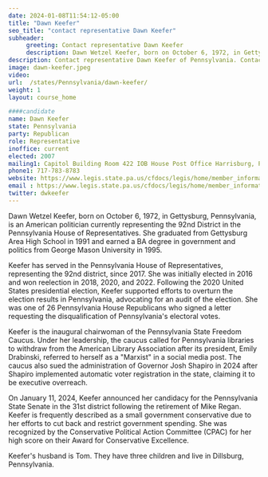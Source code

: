 ```yaml
---
date: 2024-01-08T11:54:12-05:00
title: "Dawn Keefer"
seo_title: "contact representative Dawn Keefer"
subheader:
     greeting: Contact representative Dawn Keefer
     description: Dawn Wetzel Keefer, born on October 6, 1972, in Gettysburg, Pennsylvania, is an American politician currently representing the 92nd District in the Pennsylvania House of Representatives. She graduated from Gettysburg Area High School in 1991 and earned a BA degree in government and politics from George Mason University in 1995.
description: Contact representative Dawn Keefer of Pennsylvania. Contact information for Dawn Keefer includes email address, phone number, and mailing address.
image: dawn-keefer.jpeg
video:
url:  /states/Pennsylvania/dawn-keefer/
weight: 1
layout: course_home

####candidate
name: Dawn Keefer
state: Pennsylvania
party: Republican
role: Representative
inoffice: current
elected: 2007
mailing1: Capitol Building Room 422 IOB House Post Office Harrisburg, PA 17120
phone1: 717-783-8783
website: https://www.legis.state.pa.us/cfdocs/legis/home/member_information/House_bio.cfm?id=1748/
email : https://www.legis.state.pa.us/cfdocs/legis/home/member_information/House_bio.cfm?id=1748/
twitter: dwkeefer
---
```


Dawn Wetzel Keefer, born on October 6, 1972, in Gettysburg, Pennsylvania, is an American politician currently representing the 92nd District in the Pennsylvania House of Representatives. She graduated from Gettysburg Area High School in 1991 and earned a BA degree in government and politics from George Mason University in 1995.

Keefer has served in the Pennsylvania House of Representatives, representing the 92nd district, since 2017. She was initially elected in 2016 and won reelection in 2018, 2020, and 2022. Following the 2020 United States presidential election, Keefer supported efforts to overturn the election results in Pennsylvania, advocating for an audit of the election. She was one of 26 Pennsylvania House Republicans who signed a letter requesting the disqualification of Pennsylvania's electoral votes.

Keefer is the inaugural chairwoman of the Pennsylvania State Freedom Caucus. Under her leadership, the caucus called for Pennsylvania libraries to withdraw from the American Library Association after its president, Emily Drabinski, referred to herself as a "Marxist" in a social media post. The caucus also sued the administration of Governor Josh Shapiro in 2024 after Shapiro implemented automatic voter registration in the state, claiming it to be executive overreach.

On January 11, 2024, Keefer announced her candidacy for the Pennsylvania State Senate in the 31st district following the retirement of Mike Regan. Keefer is frequently described as a small government conservative due to her efforts to cut back and restrict government spending. She was recognized by the Conservative Political Action Committee (CPAC) for her high score on their Award for Conservative Excellence.

Keefer's husband is Tom. They have three children and live in Dillsburg, Pennsylvania.
